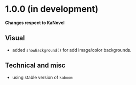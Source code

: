 # 1.0.0 (in development)

**Changes respect to KaNovel**

## Visual

-   added `showBackground()` for add image/color backgrounds.

## Technical and misc

-   using stable version of `kaboom`
